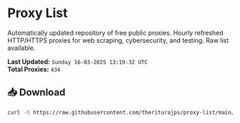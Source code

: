 # Proxy List

Automatically updated repository of free public proxies. Hourly refreshed HTTP/HTTPS proxies for web scraping, cybersecurity, and testing. Raw list available.

**Last Updated:** `Sunday 16-03-2025 13:19:32 UTC`  
**Total Proxies:** `434`

## 📥 Download
```bash
curl -O https://raw.githubusercontent.com/theriturajps/proxy-list/main/proxies.txt
